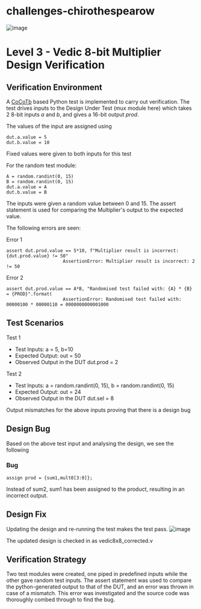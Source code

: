 # challenges-chirothespearow
![image](https://user-images.githubusercontent.com/44639543/181307506-b5fca863-1439-4b02-b7f1-34283b273eaf.png)

# Level 3 - Vedic 8-bit Multiplier Design Verification

## Verification Environment
A [CoCoTb](https://www.cocotb.org/) based Python test is implemented to carry out verification. The test drives inputs to the Design Under Test (mux module here) which takes
2 8-bit inputs *a* and *b*, and gives a 16-bit output *prod*.

The values of the input are assigned using
```
dut.a.value = 5
dut.b.value = 10
```
Fixed values were given to both inputs for this test

For the random test module:
```
A = random.randint(0, 15)
B = random.randint(0, 15)
dut.a.value = A
dut.b.value = B
```
The inputs were given a random value between 0 and 15.
The assert statement is used for comparing the Multiplier's output to the expected value.

The following errors are seen:

Error 1
```
assert dut.prod.value == 5*10, f"Multiplier result is incorrect: {dut.prod.value} != 50"
                     AssertionError: Multiplier result is incorrect: 2 != 50
```
Error 2
```
assert dut.prod.value == A*B, "Randomised test failed with: {A} * {B} = {PROD}".format(
                     AssertionError: Randomised test failed with: 00000100 * 00000110 = 0000000000001000
```
## Test Scenarios
Test 1
- Test Inputs: a = 5, b=10
- Expected Output: out = 50
- Observed Output in the DUT dut.prod = 2

Test 2
- Test Inputs: a = random.randint(0, 15), b = random.randint(0, 15)
- Expected Output: out = 24 
- Observed Output in the DUT dut.sel = 8

Output mismatches for the above inputs proving that there is a design bug

## Design Bug
Based on the above test input and analysing the design, we see the following

### Bug 
```
assign prod = {sum1,mult0[3:0]};
```
Instead of sum2, sum1 has been assigned to the product, resulting in an incorrect output.

## Design Fix
Updating the design and re-running the test makes the test pass.
![image](https://user-images.githubusercontent.com/44639543/181319134-c51713b4-91da-43a8-a9b5-128320a9f1fe.png)

The updated design is checked in as vedic8x8_corrected.v
## Verification Strategy
Two test modules were created, one piped in predefined inputs while the other gave random test inputs. The assert statement was used to compare the python-generated output to that of the DUT, and an error was thrown in case of a mismatch. This error was investigated and the source code was thoroughly combed through to find the bug. 
